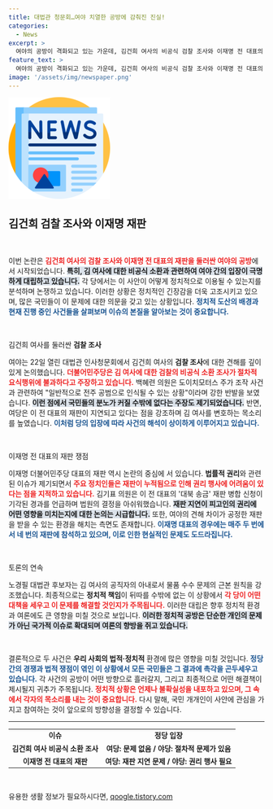```yaml
---
title: 대법관 청문회…여야 치열한 공방에 감춰진 진실!
categories:
  - News
excerpt: >
  여야의 공방이 격화되고 있는 가운데, 김건희 여사의 비공식 검찰 조사와 이재명 전 대표의 재판 지연에 대한 논란이 국회 인사청문회에서 뜨겁게 다뤄졌다. 대법관 후보자 인사청문회가 정치적 쟁점으로 치열하게 엮여가는 상황, 그 이면을 파헤친다!
feature_text: >
  여야의 공방이 격화되고 있는 가운데, 김건희 여사의 비공식 검찰 조사와 이재명 전 대표의 재판 지연에 대한 논란이 국회 인사청문회에서 뜨겁게 다뤄졌다. 대법관 후보자 인사청문회가 정치적 쟁점으로 치열하게 엮여가는 상황, 그 이면을 파헤친다!
image: '/assets/img/newspaper.png'
---
```


<p><img src="/assets/img/newspaper.png" alt="kimp 속보" /></p>

<h2 data-ke-size="size26">김건희 검찰 조사와 이재명 재판</h2>

<p data-ke-size="size16">&nbsp;</p>

<p>이번 논란은 <b><span style="color: #ee2323;">김건희 여사의 검찰 조사와 이재명 전 대표의 재판을 둘러싼 여야의 공방</span></b>에서 시작되었습니다. <b><span style="background-color: #21538527;">특히, 김 여사에 대한 비공식 소환과 관련하여 여야 간의 입장이 극명하게 대립하고 있습니다.</span></b> 각 당에서는 이 사안이 어떻게 정치적으로 이용될 수 있는지를 분석하며 논쟁하고 있습니다. 이러한 상황은 정치적인 긴장감을 더욱 고조시키고 있으며, 많은 국민들이 이 문제에 대한 의문을 갖고 있는 상황입니다. <b><span style="color: #1a5490;">정치적 도산의 배경과 현재 진행 중인 사건들을 살펴보며 이슈의 본질을 알아보는 것이 중요합니다.</span></b></p>

<p data-ke-size="size16">&nbsp;</p>

<p>김건희 여사를 둘러싼 <b>검찰 조사</b></p>

<p>여야는 22일 열린 대법관 인사청문회에서 김건희 여사의 <b>검찰 조사</b>에 대한 견해를 깊이 있게 논의했습니다. <b><span style="color: #ee2323;">더불어민주당은 김 여사에 대한 검찰의 비공식 소환 조사가 절차적 요식행위에 불과하다고 주장하고 있습니다.</span></b> 백혜련 의원은 도이치모터스 주가 조작 사건과 관련하여 "일반적으로 전주 공범으로 인식될 수 있는 상황"이라며 강한 반발을 보였습니다. <b><span style="background-color: #21538527;">이런 점에서 국민들의 분노가 커질 수밖에 없다는 주장도 제기되었습니다.</span></b> 반면, 여당은 이 전 대표의 재판이 지연되고 있다는 점을 강조하며 김 여사를 변호하는 목소리를 높였습니다. <b><span style="color: #1a5490;">이처럼 당의 입장에 따라 사건의 해석이 상이하게 이루어지고 있습니다.</span></b></p>

<p data-ke-size="size16">&nbsp;</p>

<p>이재명 전 대표의 재판 쟁점</p>

<p>이재명 더불어민주당 대표의 재판 역시 논란의 중심에 서 있습니다. <b>법률적 권리</b>와 관련된 이슈가 제기되면서 <b><span style="color: #ee2323;">주요 정치인들은 재판이 누적됨으로 인해 권리 행사에 어려움이 있다는 점을 지적하고 있습니다.</span></b> 김기표 의원은 이 전 대표의 '대북 송금' 재판 병합 신청이 기각된 경과를 언급하며 법원의 결정을 아쉬워했습니다. <b><span style="background-color: #21538527;">재판 지연이 피고인의 권리에 어떤 영향을 미치는지에 대한 논의는 시급합니다.</span></b> 또한, 여야의 견해 차이가 공정한 재판을 받을 수 있는 환경을 해치는 측면도 존재합니다. <b><span style="color: #1a5490;">이재명 대표의 경우에는 매주 두 번에서 네 번의 재판에 참석하고 있으며, 이로 인한 현실적인 문제도 도드라집니다.</span></b></p>

<p data-ke-size="size16">&nbsp;</p>

<p>토론의 연속</p>

<p>노경필 대법관 후보자는 김 여사의 공직자의 아내로서 물품 수수 문제의 근본 원칙을 강조했습니다. 최종적으로는 <b>정치적 책임</b>이 뒤따를 수밖에 없는 이 상황에서 <b><span style="color: #ee2323;">각 당이 어떤 대책을 세우고 이 문제를 해결할 것인지가 주목됩니다.</span></b> 이러한 대립은 향후 정치적 환경과 여론에도 큰 영향을 미칠 것으로 보입니다. <b><span style="background-color: #21538527;">이러한 정치적 공방은 단순한 개인의 문제가 아닌 국가적 이슈로 확대되며 여론의 향방을 쥐고 있습니다.</span></b></p>

<p data-ke-size="size16">&nbsp;</p>

<p>결론적으로 두 사건은 <b>우리 사회의 법적·정치적</b> 환경에 많은 영향을 미칠 것입니다. <b><span style="color: #1a5490;">정당 간의 경쟁과 법적 쟁점이 엮인 이 상황에서 모든 국민들은 그 결과에 촉각을 곤두세우고 있습니다.</span></b> 각 사건의 공방이 어떤 방향으로 흘러갈지, 그리고 최종적으로 어떤 해결책이 제시될지 귀추가 주목됩니다. <b><span style="color: #ee2323;">정치적 상황은 언제나 불확실성을 내포하고 있으며, 그 속에서 각자의 목소리를 내는 것이 중요합니다.</span></b> 다시 말해, 국민 개개인이 사안에 관심을 가지고 참여하는 것이 앞으로의 방향성을 결정할 수 있습니다.</p>

<hr>

<table style="width: 100%; border-collapse: collapse;">
<tr>
<td style="text-align: center; height: 17px;"><b>이슈</b></td>
<td style="text-align: center; height: 17px;"><b>정당 입장</b></td>
</tr>
<tr>
<td style="text-align: center; height: 17px;"><b>김건희 여사 비공식 소환 조사</b></td>
<td style="text-align: center; height: 17px;"><b>여당: 문제 없음 / 야당: 절차적 문제가 있음</b></td>
</tr>
<tr>
<td style="text-align: center; height: 17px;"><b>이재명 전 대표의 재판</b></td>
<td style="text-align: center; height: 17px;"><b>여당: 재판 지연 문제 / 야당: 권리 행사 필요</b></td>
</tr>
</table>

<p data-ke-size="size16">&nbsp;</p>
유용한 생활 정보가 필요하시다면, <a href="https://qoogle.tistory.com" rel="dofollow">qoogle.tistory.com</a>


